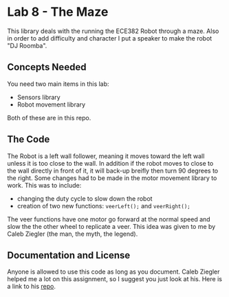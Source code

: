 # Lab 8 - The Maze

This library deals with the running the ECE382 Robot through a maze. Also in order to add difficulty and character I put a speaker to make the robot "DJ Roomba".

## Concepts Needed

You need two main items in this lab:
 - Sensors library
 - Robot movement library

Both of these are in this repo.

## The Code

The Robot is a left wall follower, meaning it moves toward the left wall unless it is too close to the wall. In addition if the robot moves to close to the wall directly in front of it, it will back-up breifly then turn 90 degrees to the right. Some changes had to be made in the motor movement library to work. This was to include:
 - changing the duty cycle to slow down the robot
 - creation of two new functions: `veerLeft();` and `veerRight();`

The veer functions have one motor go forward at the normal speed and slow the the other wheel to replicate a veer. This idea was given to me by Caleb Ziegler (the man, the myth, the legend). 

## Documentation and License

Anyone is allowed to use this code as long as you document. Caleb Ziegler helped me a lot on this assignment, so I suggest you just look at his. Here is a link to his [repo](https://github.com/czig/Lab8).
